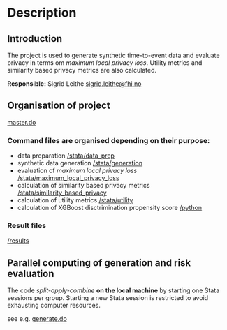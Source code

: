 # Description

## Introduction
The project is used to generate synthetic time-to-event data and evaluate privacy in terms om *maximum local privacy loss*. Utility metrics and similarity based privacy metrics are also calculated. 

**Responsible:** Sigrid Leithe sigrid.leithe@fhi.no

## Organisation of project

[master.do](/stata/master.do)

### Command files are organised depending on their purpose: 

* data preparation [/stata/data_prep](/stata/data_prep)
* synthetic data generation [/stata/generation](/stata/generation)
* evaluation of *maximum local privacy loss* [/stata/maximum_local_privacy_loss](/stata/maximum_local_privacy_loss)
* calculation of similarity based privacy metrics [/stata/similarity_based_privacy](/stata/similarity_based_privacy)
* calculation of utility metrics [/stata/utility](/stata/utility)
* calculation of XGBoost disctrimination propensity score [/python](/python)

### Result files

[/results](/results)

## Parallel computing of generation and risk evaluation

The code *split-apply-combine* **on the local machine** by starting one Stata sessions per group. Starting
a new Stata session is restricted to avoid exhausting computer resources. 

see e.g. [generate.do](/stata/generation/generate.do)
